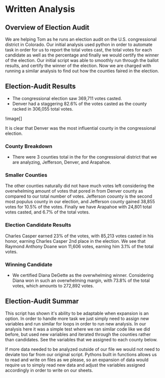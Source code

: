 # Written Analysis
 
## Overview of Election Audit

We are helping Tom as he runs an election audit on the U.S. congressional district in Colorado. Our initial analysis used python in order to automate task in order for us to report the total votes cast, the total votes for each candidate as well as the percentage and finally we would certify the winner of the election. Our initial script was able to smoothly run through the ballot results, and certify the winner of the election. Now we are charged with running a similar analysis to find out how the counties faired in the election. 

## Election-Audit Results

- The congressional election saw 369,711 votes casted.
- Denver had a staggering 82.6% of the votes casted as the county racked in 306,055 total votes.

!image[]

It is clear that Denver was the most influential county in the congressional election. 

### County Breakdown

- There were 3 counties total in the for the congressional district that we are analyzing, Jefferson, Denver, and Arapahoe. 

### Smaller Counties

The other counties naturally did not have much votes left considering the overwhelming amount of votes that pored in from Denver county as compared to our total number of votes. Jefferson coounty is the second most populus county in our election, and Jefferson county gained 38,855 votes for 10.5% of the votes. Finally we have Arapahoe with 24,801 total votes casted, and 6.7% of the total votes. 

### Election Candidate Results 

Charles Casper earned 23% of the votes, with 85,213 votes casted in his honor, earning Charles Casper 2nd place in the election. We see that Raymond Anthony Doane won 11,606 votes, earning him 3.1% of the total votes.

### Winning Candidate

- We certified Diana DeGette as the overwhelming winner. Considering Diana won in such an overwhelming margin, with 73.8% of the total votes, which amounts to 272,892 votes.

## Election-Audit Summar
  
  This script has shown it's ability to be adaptable when expansion is an option. In order to handle more task we just simply need to assign new variables and run similar for loops in order to run new analysis. In our analysis here it was a simple test where we ran similar code like we did before, but used new variables and iterated through the counties rather than candidates. See the variables that we assigned to each county below. 


If more data needed to be analyzed outside of our file we would not need to deviate too far from our original script. Pythons built in functions allows us to read and write on files as we please, so an expansion of data would require us to simply read new data and adjust the variables assigned accordingly in order to write on our sheets. 
